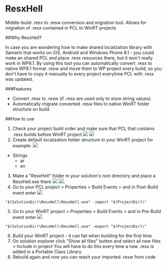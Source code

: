 # ResxHell
Middle-build .resx to .resw conversion and migration tool. Allows for migration of .resx contained in PCL to WinRT projects


##Why ResxHell?

In case you are wondering how to make shared localization library with Xamarin that works on iOS, Android and Windows Phone 8.1 - you could make an shared PCL and place .resx resources there, but it won't really work in WP8.1. By using this tool you can automatically convert .resx to native WP8.1 format .resw and move them to WP project every build, so you don't have to copy it manually to every project everytime PCL with .resx was updated.

###Features
- Convert .resx to .resw (if .resx are used only to store string values)
- Automatically migrate converted .resw files to native WinRT folder structure on build

##How to use

1. Check your project build order and make sure that PCL that contains .resx builds before WinRT project ![](http://i.imgur.com/CaI1R9Z.png) ![](http://i.imgur.com/LEpkUs9.png)
2. Create default localization folder structure in your WinRT project for example: ![](http://i.imgur.com/I9FBd3n.png)
  - Strings
    - ar
    - en
3. Make a "ResxHell" folder in your solution's root directory and place a ResxHell.exe there ![](http://i.imgur.com/5p8M9r9.png) ![](http://i.imgur.com/iDBYytQ.png).
4. Go to your PCL project > Properties > Build Events > and in Post-Build event enter ![](http://i.imgur.com/ExeMdB8.png)
```
"$(SolutionDir)\ResxHell\ResxHell.exe" -import "$(ProjectDir)\"
```
5. Go to your WinRT project > Properties > Build Events > and in Pre-Build event enter ![](http://i.imgur.com/idhNYK1.png)
```  
"$(SolutionDir)\ResxHell\ResxHell.exe" -export "$(ProjectDir)\"
```
6. Build your WinRT project - it can fail when building for the first time
7. On solution explorer click "Show all files" button and select all new files > Include in project You will have to do this every time a new .resx is added in a Portable Class Library
8. Rebuild again and now you can reach your imported .resw from code
